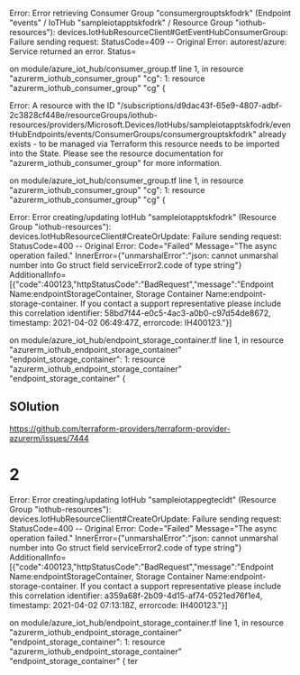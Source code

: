 

Error: Error retrieving Consumer Group "consumergrouptskfodrk" (Endpoint "events" / IoTHub "sampleiotapptskfodrk" / Resource Group "iothub-resources"): devices.IotHubResourceClient#GetEventHubConsumerGroup: Failure sending request: StatusCode=409 -- Original Error: autorest/azure: Service returned an error. Status=<nil> <nil>

  on module/azure_iot_hub/consumer_group.tf line 1, in resource "azurerm_iothub_consumer_group" "cg":
   1: resource "azurerm_iothub_consumer_group" "cg" {



Error: A resource with the ID "/subscriptions/d9dac43f-65e9-4807-adbf-2c3828cf448e/resourceGroups/iothub-resources/providers/Microsoft.Devices/IotHubs/sampleiotapptskfodrk/eventHubEndpoints/events/ConsumerGroups/consumergrouptskfodrk" already exists - to be managed via Terraform this resource needs to be imported into the State. Please see the resource documentation for "azurerm_iothub_consumer_group" for more information.

  on module/azure_iot_hub/consumer_group.tf line 1, in resource "azurerm_iothub_consumer_group" "cg":
   1: resource "azurerm_iothub_consumer_group" "cg" {



Error: Error creating/updating IotHub "sampleiotapptskfodrk" (Resource Group "iothub-resources"): devices.IotHubResourceClient#CreateOrUpdate: Failure sending request: StatusCode=400 -- Original Error: Code="Failed" Message="The async operation failed." InnerError={"unmarshalError":"json: cannot unmarshal number into Go struct field serviceError2.code of type string"} AdditionalInfo=[{"code":400123,"httpStatusCode":"BadRequest","message":"Endpoint Name:endpointStorageContainer, Storage Container Name:endpoint-storage-container. If you contact a support representative please include this correlation identifier: 58bd7f44-e0c5-4ac3-a0b0-c97d54de8672, timestamp: 2021-04-02 06:49:47Z, errorcode: IH400123."}]

  on module/azure_iot_hub/endpoint_storage_container.tf line 1, in resource "azurerm_iothub_endpoint_storage_container" "endpoint_storage_container":
   1: resource "azurerm_iothub_endpoint_storage_container" "endpoint_storage_container" {

## SOlution

https://github.com/terraform-providers/terraform-provider-azurerm/issues/7444


# 2

Error: Error creating/updating IotHub "sampleiotappegtecldt" (Resource Group "iothub-resources"): devices.IotHubResourceClient#CreateOrUpdate: Failure sending request: StatusCode=400 -- Original Error: Code="Failed" Message="The async operation failed." InnerError={"unmarshalError":"json: cannot unmarshal number into Go struct field serviceError2.code of type string"} AdditionalInfo=[{"code":400123,"httpStatusCode":"BadRequest","message":"Endpoint Name:endpointStorageContainer, Storage Container Name:endpoint-storage-container. If you contact a support representative please include this correlation identifier: a359a68f-2b09-4d15-af74-0521ed76f1e4, timestamp: 2021-04-02 07:13:18Z, errorcode: IH400123."}]

  on module/azure_iot_hub/endpoint_storage_container.tf line 1, in resource "azurerm_iothub_endpoint_storage_container" "endpoint_storage_container":
   1: resource "azurerm_iothub_endpoint_storage_container" "endpoint_storage_container" {
ter    